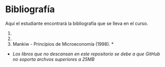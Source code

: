 # Bibliografía

Aquí el estudiante encontrará la bibliografía que se lleva en el curso.

1. []()
2. []()
3. Mankiw - Principios de Microeconomía (1998). *

* *Los libros que no descansan en este repositorio se debe a que GitHub no soporta archvos superiores a 25MB*
